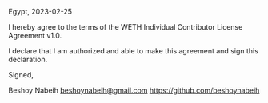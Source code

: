 Egypt, 2023-02-25

I hereby agree to the terms of the WETH Individual Contributor License
Agreement v1.0.

I declare that I am authorized and able to make this agreement and sign this
declaration.

Signed,

Beshoy Nabeih beshoynabeih@gmail.com https://github.com/beshoynabeih
